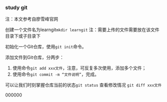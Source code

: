 ### study git

注：本文参考自廖雪峰官网

创建一个文件名为learngit`mkdir learngit`
注：需要上传的文件需要放在该文件目录下或子目录下

初始化一个Git仓库，使用`git init`命令。

添加文件到Git仓库，分两步：
1. 使用命令`git add xxx文件`，注意，可反复多次使用，添加多个文件；
2. 使用命令`git commit -m “文件说明”`，完成。

可以让我们时刻掌握仓库当前的状态`git status`
查看修改情况 `git diff xxx文件`

000000